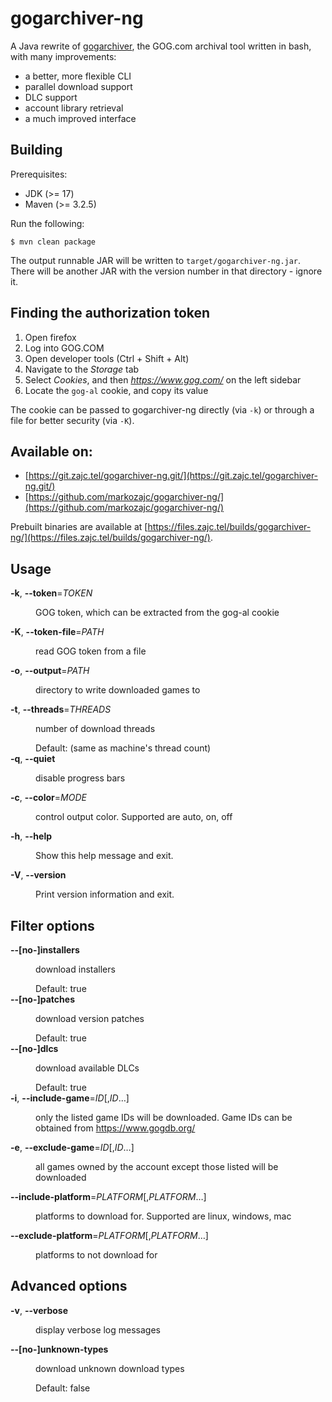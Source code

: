 # gogarchiver-ng
A Java rewrite of [gogarchiver](https://github.com/markozajc/gogarchiver), the GOG.com archival tool written in bash, with many improvements:

* a better, more flexible CLI
* parallel download support
* DLC support
* account library retrieval
* a much improved interface

## Building
Prerequisites:

* JDK (>= 17)
* Maven (>= 3.2.5)

Run the following:
```
$ mvn clean package
```
The output runnable JAR will be written to `target/gogarchiver-ng.jar`. There will be another JAR with the version number in that directory - ignore it.

## Finding the authorization token
1. Open firefox
2. Log into GOG.COM
3. Open developer tools (Ctrl + Shift + Alt)
4. Navigate to the *Storage* tab
5. Select *Cookies*, and then *https://www.gog.com/* on the left sidebar
6. Locate the `gog-al` cookie, and copy its value

The cookie can be passed to gogarchiver-ng directly (via `-k`) or through a file for better security (via `-K`).

## Available on:
* [https://git.zajc.tel/gogarchiver-ng.git/](https://git.zajc.tel/gogarchiver-ng.git/)
* [https://github.com/markozajc/gogarchiver-ng/](https://github.com/markozajc/gogarchiver-ng/)

Prebuilt binaries are available at [https://files.zajc.tel/builds/gogarchiver-ng/](https://files.zajc.tel/builds/gogarchiver-ng/).

<div class="sect1">
<h2 id="_options">Usage</h2>
<div class="sectionbody">
<div class="dlist">
<dl>
<dt class="hdlist1"><strong>-k</strong>, <strong>--token</strong>=<em>TOKEN</em></dt>
<dd>
<p>GOG token, which can be extracted from the gog-al cookie</p>
</dd>
<dt class="hdlist1"><strong>-K</strong>, <strong>--token-file</strong>=<em>PATH</em></dt>
<dd>
<p>read GOG token from a file</p>
</dd>
<dt class="hdlist1"><strong>-o</strong>, <strong>--output</strong>=<em>PATH</em></dt>
<dd>
<p>directory to write downloaded games to</p>
</dd>
<dt class="hdlist1"><strong>-t</strong>, <strong>--threads</strong>=<em>THREADS</em></dt>
<dd>
<p>number of download threads</p>
<div class="literalblock">
Default: (same as machine's thread count)
</div>
</dd>
<dt class="hdlist1"><strong>-q</strong>, <strong>--quiet</strong></dt>
<dd>
<p>disable progress bars</p>
</dd>
<dt class="hdlist1"><strong>-c</strong>, <strong>--color</strong>=<em>MODE</em></dt>
<dd>
<p>control output color. Supported are auto, on, off</p>
</dd>
<dt class="hdlist1"><strong>-h</strong>, <strong>--help</strong></dt>
<dd>
<p>Show this help message and exit.</p>
</dd>
<dt class="hdlist1"><strong>-V</strong>, <strong>--version</strong></dt>
<dd>
<p>Print version information and exit.</p>
</dd>
</dl>
</div>
</div>
</div>
<div class="sect1">
<h2 id="_filter_options">Filter options</h2>
<div class="sectionbody">
<div class="dlist">
<dl>
<dt class="hdlist1"><strong>--[no-]installers</strong></dt>
<dd>
<p>download installers</p>
<div class="literalblock">
Default: true
</div>
</dd>
<dt class="hdlist1"><strong>--[no-]patches</strong></dt>
<dd>
<p>download version patches</p>
<div class="literalblock">
Default: true
</div>
</dd>
<dt class="hdlist1"><strong>--[no-]dlcs</strong></dt>
<dd>
<p>download available DLCs</p>
<div class="literalblock">
Default: true
</div>
</dd>
<dt class="hdlist1"><strong>-i</strong>, <strong>--include-game</strong>=<em>ID</em>[,<em>ID</em>&#8230;&#8203;]</dt>
<dd>
<p>only the listed game IDs will be downloaded. Game IDs can be obtained from <a href="https://www.gogdb.org/" class="bare">https://www.gogdb.org/</a></p>
</dd>
<dt class="hdlist1"><strong>-e</strong>, <strong>--exclude-game</strong>=<em>ID</em>[,<em>ID</em>&#8230;&#8203;]</dt>
<dd>
<p>all games owned by the account except those listed will be downloaded</p>
</dd>
<dt class="hdlist1"><strong>--include-platform</strong>=<em>PLATFORM</em>[,<em>PLATFORM</em>&#8230;&#8203;]</dt>
<dd>
<p>platforms to download for. Supported are linux, windows, mac</p>
</dd>
<dt class="hdlist1"><strong>--exclude-platform</strong>=<em>PLATFORM</em>[,<em>PLATFORM</em>&#8230;&#8203;]</dt>
<dd>
<p>platforms to not download for</p>
</dd>
</dl>
</div>
</div>
</div>
<div class="sect1">
<h2 id="_advanced_options">Advanced options</h2>
<div class="sectionbody">
<div class="dlist">
<dl>
<dt class="hdlist1"><strong>-v</strong>, <strong>--verbose</strong></dt>
<dd>
<p>display verbose log messages</p>
</dd>
<dt class="hdlist1"><strong>--[no-]unknown-types</strong></dt>
<dd>
<p>download unknown download types</p>
<div class="literalblock">
Default: false
</div>
</dd>
</dl>
</div>
</div>
</div>
